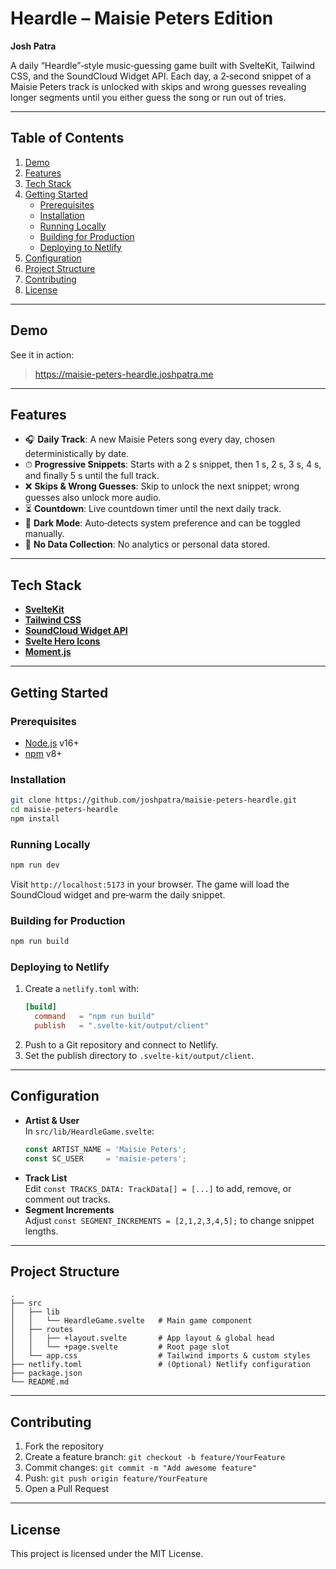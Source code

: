 # Heardle – Maisie Peters Edition

**Josh Patra**

A daily “Heardle”‑style music‑guessing game built with SvelteKit, Tailwind CSS, and the SoundCloud Widget API. Each day, a 2‑second snippet of a Maisie Peters track is unlocked with skips and wrong guesses revealing longer segments until you either guess the song or run out of tries.

---

## Table of Contents

1. [Demo](#demo)  
2. [Features](#features)  
3. [Tech Stack](#tech-stack)  
4. [Getting Started](#getting-started)  
   - [Prerequisites](#prerequisites)  
   - [Installation](#installation)  
   - [Running Locally](#running-locally)  
   - [Building for Production](#building-for-production)  
   - [Deploying to Netlify](#deploying-to-netlify)  
5. [Configuration](#configuration)  
6. [Project Structure](#project-structure)  
7. [Contributing](#contributing)  
8. [License](#license)  

---

## Demo

See it in action:  
> https://maisie-peters-heardle.joshpatra.me

---

## Features

- 🎧 **Daily Track**: A new Maisie Peters song every day, chosen deterministically by date.
- ⏱ **Progressive Snippets**: Starts with a 2 s snippet, then 1 s, 2 s, 3 s, 4 s, and finally 5 s until the full track.
- ❌ **Skips & Wrong Guesses**: Skip to unlock the next snippet; wrong guesses also unlock more audio.
- ⏳ **Countdown**: Live countdown timer until the next daily track.
- 🌙 **Dark Mode**: Auto‑detects system preference and can be toggled manually.
- 💾 **No Data Collection**: No analytics or personal data stored.

---

## Tech Stack

- **[SvelteKit](https://kit.svelte.dev/)**  
- **[Tailwind CSS](https://tailwindcss.com/)**  
- **[SoundCloud Widget API](https://developers.soundcloud.com/docs/api/html5-widget)**  
- **[Svelte Hero Icons](https://github.com/nathanchapman/svelte-hero-icons)**  
- **[Moment.js](https://momentjs.com/)**  

---

## Getting Started

### Prerequisites

- [Node.js](https://nodejs.org/) v16+  
- [npm](https://www.npmjs.com/) v8+  

### Installation

```bash
git clone https://github.com/joshpatra/maisie-peters-heardle.git
cd maisie-peters-heardle
npm install
```

### Running Locally

```bash
npm run dev
```

Visit `http://localhost:5173` in your browser. The game will load the SoundCloud widget and pre‑warm the daily snippet.

### Building for Production

```bash
npm run build
```

### Deploying to Netlify

1. Create a `netlify.toml` with:
   ```toml
   [build]
     command   = "npm run build"
     publish   = ".svelte-kit/output/client"
   ```
2. Push to a Git repository and connect to Netlify.  
3. Set the publish directory to `.svelte-kit/output/client`.

---

## Configuration

- **Artist & User**  
  In `src/lib/HeardleGame.svelte`:
  ```ts
  const ARTIST_NAME = 'Maisie Peters';
  const SC_USER     = 'maisie-peters';
  ```
- **Track List**  
  Edit `const TRACKS_DATA: TrackData[] = [...]` to add, remove, or comment out tracks.  
- **Segment Increments**  
  Adjust `const SEGMENT_INCREMENTS = [2,1,2,3,4,5];` to change snippet lengths.

---

## Project Structure

```
.
├── src
│   ├── lib
│   │   └── HeardleGame.svelte   # Main game component
│   ├── routes
│   │   ├── +layout.svelte       # App layout & global head
│   │   └── +page.svelte         # Root page slot
│   └── app.css                  # Tailwind imports & custom styles
├── netlify.toml                 # (Optional) Netlify configuration
├── package.json
└── README.md
```

---

## Contributing

1. Fork the repository  
2. Create a feature branch: `git checkout -b feature/YourFeature`  
3. Commit changes: `git commit -m "Add awesome feature"`  
4. Push: `git push origin feature/YourFeature`  
5. Open a Pull Request  

---

## License

This project is licensed under the MIT License.  
```
